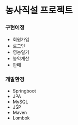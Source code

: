 # 농사직설 프로젝트

### 구현예정

- 회원가입
- 로그인
- 영농일기
- 농약계산
- 판매

### 개발환경

- Springboot
- JPA
- MySQL
- JSP
- Maven
- Lombok
